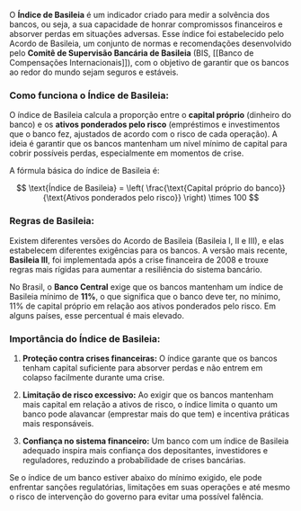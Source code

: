 O **Índice de Basileia** é um indicador criado para medir a solvência dos bancos, ou seja, a sua capacidade de honrar compromissos financeiros e absorver perdas em situações adversas. Esse índice foi estabelecido pelo Acordo de Basileia, um conjunto de normas e recomendações desenvolvido pelo **Comitê de Supervisão Bancária de Basileia** (BIS, [[Banco de Compensações Internacionais]]), com o objetivo de garantir que os bancos ao redor do mundo sejam seguros e estáveis.

### Como funciona o Índice de Basileia:

O índice de Basileia calcula a proporção entre o **capital próprio** (dinheiro do banco) e os **ativos ponderados pelo risco** (empréstimos e investimentos que o banco fez, ajustados de acordo com o risco de cada operação). A ideia é garantir que os bancos mantenham um nível mínimo de capital para cobrir possíveis perdas, especialmente em momentos de crise.

A fórmula básica do índice de Basileia é:

$$
\text{Índice de Basileia} = \left( \frac{\text{Capital próprio do banco}}{\text{Ativos ponderados pelo risco}} \right) \times 100
$$
### Regras de Basileia:

Existem diferentes versões do Acordo de Basileia (Basileia I, II e III), e elas estabelecem diferentes exigências para os bancos. A versão mais recente, **Basileia III**, foi implementada após a crise financeira de 2008 e trouxe regras mais rígidas para aumentar a resiliência do sistema bancário. 

No Brasil, o **Banco Central** exige que os bancos mantenham um índice de Basileia mínimo de **11%**, o que significa que o banco deve ter, no mínimo, 11% de capital próprio em relação aos ativos ponderados pelo risco. Em alguns países, esse percentual é mais elevado.

### Importância do Índice de Basileia:

1. **Proteção contra crises financeiras:** O índice garante que os bancos tenham capital suficiente para absorver perdas e não entrem em colapso facilmente durante uma crise.

2. **Limitação de risco excessivo:** Ao exigir que os bancos mantenham mais capital em relação a ativos de risco, o índice limita o quanto um banco pode alavancar (emprestar mais do que tem) e incentiva práticas mais responsáveis.

3. **Confiança no sistema financeiro:** Um banco com um índice de Basileia adequado inspira mais confiança dos depositantes, investidores e reguladores, reduzindo a probabilidade de crises bancárias.

Se o índice de um banco estiver abaixo do mínimo exigido, ele pode enfrentar sanções regulatórias, limitações em suas operações e até mesmo o risco de intervenção do governo para evitar uma possível falência.

